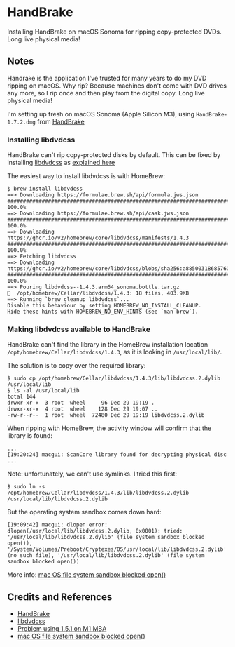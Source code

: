 # HandBrake

Installing HandBrake on macOS Sonoma for ripping copy-protected DVDs. Long live physical media!

## Notes

Handrake is the application I've trusted for many years to do my DVD ripping on macOS.
Why rip? Because machines don't come with DVD drives any more, so I rip once and then play from the digital copy. Long live physical media!

I'm setting up fresh on macOS Sonoma (Apple Silicon M3), using `HandBrake-1.7.2.dmg` from 
[HandBrake](https://handbrake.fr/)

### Installing libdvdcss

HandBrake can't rip copy-protected disks by default.
This can be fixed by installing [libdvdcss](https://en.wikipedia.org/wiki/Libdvdcss)
as [explained here](https://www.reddit.com/r/handbrake/comments/t60dd7/problem_using_151_on_m1_mba/?rdt=33634)

The easiest way to install libdvdcss is with HomeBrew:

    $ brew install libdvdcss
    ==> Downloading https://formulae.brew.sh/api/formula.jws.json
    ############################################################################################################################################################################# 100.0%
    ==> Downloading https://formulae.brew.sh/api/cask.jws.json
    ############################################################################################################################################################################# 100.0%
    ==> Downloading https://ghcr.io/v2/homebrew/core/libdvdcss/manifests/1.4.3
    ############################################################################################################################################################################# 100.0%
    ==> Fetching libdvdcss
    ==> Downloading https://ghcr.io/v2/homebrew/core/libdvdcss/blobs/sha256:a88500318685760e0425a099d0459f7be9f7505b89e69785af9d7ae183e40541
    ############################################################################################################################################################################# 100.0%
    ==> Pouring libdvdcss--1.4.3.arm64_sonoma.bottle.tar.gz
    🍺  /opt/homebrew/Cellar/libdvdcss/1.4.3: 18 files, 403.9KB
    ==> Running `brew cleanup libdvdcss`...
    Disable this behaviour by setting HOMEBREW_NO_INSTALL_CLEANUP.
    Hide these hints with HOMEBREW_NO_ENV_HINTS (see `man brew`).

### Making libdvdcss available to HandBrake

HandBrake can't find the library in the HomeBrew installation location
`/opt/homebrew/Cellar/libdvdcss/1.4.3`, as it is looking in `/usr/local/lib/`.

The solution is to copy over the required library:

    $ sudo cp /opt/homebrew/Cellar/libdvdcss/1.4.3/lib/libdvdcss.2.dylib /usr/local/lib
    $ ls -al /usr/local/lib
    total 144
    drwxr-xr-x  3 root  wheel     96 Dec 29 19:19 .
    drwxr-xr-x  4 root  wheel    128 Dec 29 19:07 ..
    -rw-r--r--  1 root  wheel  72480 Dec 29 19:19 libdvdcss.2.dylib

When ripping with HomeBrew, the activity window will confirm that the library is found:

    ...
    [19:20:24] macgui: ScanCore library found for decrypting physical disc
    ...


Note: unfortunately, we can't use symlinks. I tried this first:

    $ sudo ln -s /opt/homebrew/Cellar/libdvdcss/1.4.3/lib/libdvdcss.2.dylib /usr/local/lib/libdvdcss.2.dylib

But the operating system sandbox comes down hard:

    [19:09:42] macgui: dlopen error: dlopen(/usr/local/lib/libdvdcss.2.dylib, 0x0001): tried: '/usr/local/lib/libdvdcss.2.dylib' (file system sandbox blocked open()), '/System/Volumes/Preboot/Cryptexes/OS/usr/local/lib/libdvdcss.2.dylib' (no such file), '/usr/local/lib/libdvdcss.2.dylib' (file system sandbox blocked open())

More info: [mac OS file system sandbox blocked open()](https://stackoverflow.com/questions/44627957/mac-os-file-system-sandbox-blocked-open)

## Credits and References

* [HandBrake](https://handbrake.fr/)
* [libdvdcss](https://en.wikipedia.org/wiki/Libdvdcss)
* [Problem using 1.5.1 on M1 MBA](https://www.reddit.com/r/handbrake/comments/t60dd7/problem_using_151_on_m1_mba/?rdt=33634)
* [mac OS file system sandbox blocked open()](https://stackoverflow.com/questions/44627957/mac-os-file-system-sandbox-blocked-open)
